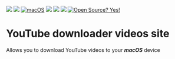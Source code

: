 ![](https://img.shields.io/badge/author-Semion%20Shandruk-brightgreen) 
![](https://img.shields.io/badge/language-Python-brightgreen) 
[![macOS](https://svgshare.com/i/ZjP.svg)](https://svgshare.com/i/ZjP.svg)
![](https://img.shields.io/github/issues/Semion-Sh/Flask-YouTube-downloader) 
![](https://img.shields.io/github/forks/Semion-Sh/Flask-YouTube-downloader) 
![](https://img.shields.io/github/stars/Semion-Sh/Flask-YouTube-downloader)
[![Open Source? Yes!](https://badgen.net/badge/Open%20Source%20%3F/Yes%21/green?icon=github)](https://github.com/Naereen/badges/)

# YouTube downloader videos site
Allows you to download YouTube videos to your ***macOS*** device
